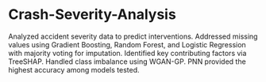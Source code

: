 # Crash-Severity-Analysis
Analyzed accident severity data to predict interventions. Addressed missing values using Gradient Boosting, Random Forest, and Logistic Regression with majority voting for imputation. Identified key contributing factors via TreeSHAP. Handled class imbalance using WGAN-GP. PNN provided the highest accuracy among models tested.
